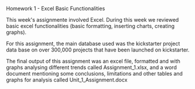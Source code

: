 Homework 1 - Excel Basic Functionalities

This week's assignmente involved Excel. During this week we reviewed basic excel functionalities (basic formatting, inserting charts, creating graphs). 

For this assignment, the main database used was the kickstarter project data base on over 300,000 projects that have been launched on kickstarter. 

The final output of this assignment was an excel file, formatted and with graphs analysing different trends called Assignment_1.xlsx, and a word document mentioning some conclusions, limitations and other tables and graphs for analysis called Unit_1_Assignment.docx 
